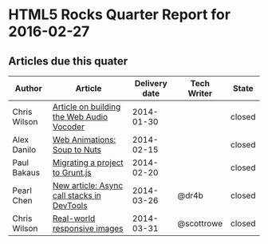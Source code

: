 HTML5 Rocks Quarter Report for 2016-02-27
=========================================

Articles due this quater
------------------------

|Author|Article|Delivery date|Tech Writer|State|
|------|-------|-------------|-----------|-----|
|Chris Wilson|[Article on building the Web Audio Vocoder](https://github.com/html5rocks/www.html5rocks.com/issues/135)|2014-01-30||closed
|Alex Danilo|[Web Animations: Soup to Nuts](https://github.com/html5rocks/www.html5rocks.com/issues/644)|2014-02-15||closed
|Paul Bakaus|[Migrating a project to Grunt.js](https://github.com/html5rocks/www.html5rocks.com/issues/532)|2014-02-20||closed
|Pearl Chen|[New article: Async call stacks in DevTools](https://github.com/html5rocks/www.html5rocks.com/issues/986)|2014-03-26|@dr4b|closed
|Chris Wilson|[Real-world responsive images](https://github.com/html5rocks/www.html5rocks.com/issues/490)|2014-03-31|@scottrowe|closed
